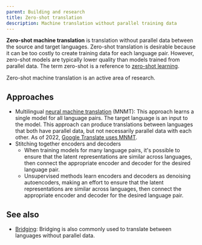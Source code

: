 ```yaml
---
parent: Building and research
title: Zero-shot translation
description: Machine translation without parallel training data
---
```


**Zero-shot machine translation** is translation without parallel data between the source and target languages.
Zero-shot translation is desirable because it can be too costly to create training data for each language pair.
However, zero-shot models are typically lower quality than models trained from parallel data.
The term zero-shot is a reference to [zero-shot learning](https://en.wikipedia.org/wiki/Zero-shot_learning).

Zero-shot machine translation is an active area of research.

## Approaches

- Multilingual [neural machine translation](../../building-and-research/approaches/neural-machine-translation.md) (MNMT): This approach learns a single model for all language pairs. The target language is an input to the model. This approach can produce translations between languages that both have parallel data, but not necessarily parallel data with each other. As of 2022, [Google Translate uses MNMT](https://ai.googleblog.com/2022/05/24-new-languages-google-translate.html).
- Stitching together encoders and decoders
    - When training models for many language pairs, it's possible to ensure that the latent representations are similar across languages, then connect the appropriate encoder and decoder for the desired language pair.
    - Unsupervised methods learn encoders and decoders as denoising autoencoders, making an effort to ensure that the latent representations are similar across languages, then connect the appropriate encoder and decoder for the desired language pair.

## See also

- [Bridging](bridging.md): Bridging is also commonly used to translate between languages without parallel data.
